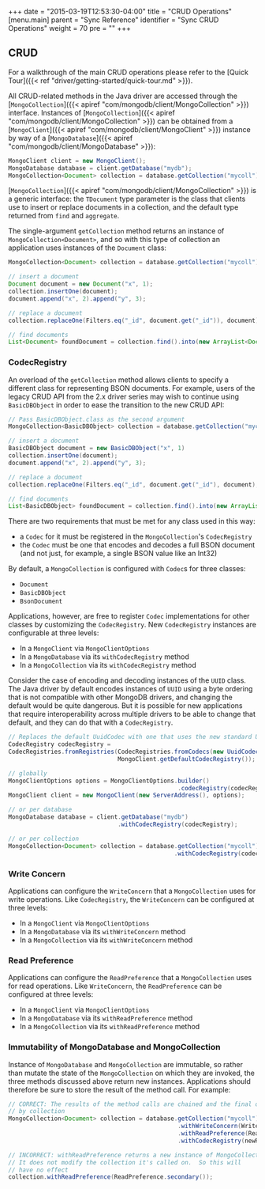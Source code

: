 +++
date = "2015-03-19T12:53:30-04:00"
title = "CRUD Operations"
[menu.main]
  parent = "Sync Reference"
  identifier = "Sync CRUD Operations"
  weight = 70
  pre = "<i class='fa'></i>"
+++


## CRUD

For a walkthrough of the main CRUD operations please refer to the [Quick Tour]({{< ref "driver/getting-started/quick-tour.md" >}}).

All CRUD-related methods in the Java driver are accessed through the 
[`MongoCollection`]({{< apiref "com/mongodb/client/MongoCollection" >}}) interface.  Instances of 
[`MongoCollection`]({{< apiref "com/mongodb/client/MongoCollection" >}}) can be obtained from a  
[`MongoClient`]({{< apiref "com/mongodb/client/MongoClient" >}}) instance by way of a
[`MongoDatabase`]({{< apiref "com/mongodb/client/MongoDatabase" >}}):

```java
MongoClient client = new MongoClient();
MongoDatabase database = client.getDatabase("mydb");
MongoCollection<Document> collection = database.getCollection("mycoll");
```

[`MongoCollection`]({{< apiref "com/mongodb/client/MongoCollection" >}}) is a generic interface: the `TDocument` type parameter 
is the class that clients use to insert or replace documents in a collection, and the default type returned from `find` and `aggregate`.
 
The single-argument `getCollection` method returns an instance of `MongoCollection<Document>`, and so with this type of collection 
an application uses instances of the `Document` class:

```java
MongoCollection<Document> collection = database.getCollection("mycoll");

// insert a document
Document document = new Document("x", 1);
collection.insertOne(document);
document.append("x", 2).append("y", 3);

// replace a document
collection.replaceOne(Filters.eq("_id", document.get("_id")), document);

// find documents
List<Document> foundDocument = collection.find().into(new ArrayList<Document>());
```

### CodecRegistry

An overload of the `getCollection` method allows clients to specify a different class for representing BSON documents.  For example, 
users of the legacy CRUD API from the 2.x driver series may wish to continue using `BasicDBObject` in order to ease the transition to the 
new 
CRUD API:

```java
// Pass BasicDBObject.class as the second argument
MongoCollection<BasicDBObject> collection = database.getCollection("mycoll", BasicDBObject.class);

// insert a document
BasicDBObject document = new BasicDBObject("x", 1)
collection.insertOne(document);
document.append("x", 2).append("y", 3);

// replace a document
collection.replaceOne(Filters.eq("_id", document.get("_id"), document);

// find documents
List<BasicDBObject> foundDocument = collection.find().into(new ArrayList<BasicDBObject>());
```

There are two requirements that must be met for any class used in this way:

- a `Codec` for it must be registered in the `MongoCollection`'s `CodecRegistry`
- the `Codec` must be one that encodes and decodes a full BSON document (and not just, for example, a single BSON value like an Int32)

By default, a `MongoCollection` is configured with `Codec`s for three classes:
 
- `Document`
- `BasicDBObject`
- `BsonDocument`

Applications, however, are free to register `Codec` implementations for other classes by customizing the `CodecRegistry`.  New 
`CodecRegistry` instances are configurable at three levels:

- In a `MongoClient` via `MongoClientOptions`
- In a `MongoDatabase` via its `withCodecRegistry` method
- In a `MongoCollection` via its `withCodecRegistry` method

Consider the case of encoding and decoding instances of the `UUID` class.  The Java driver by default encodes instances of `UUID` using a
byte ordering that is not compatible with other MongoDB drivers, and changing the default would be quite dangerous.  But it is 
possible for new applications that require interoperability across multiple drivers to be able to change that default, and they can do 
that with a `CodecRegistry`.   

```java
// Replaces the default UuidCodec with one that uses the new standard UUID representation
CodecRegistry codecRegistry = 
CodecRegistries.fromRegistries(CodecRegistries.fromCodecs(new UuidCodec(UuidRepresentation.STANDARD)),
                               MongoClient.getDefaultCodecRegistry());

// globally
MongoClientOptions options = MongoClientOptions.builder()
                                                .codecRegistry(codecRegistry).build();
MongoClient client = new MongoClient(new ServerAddress(), options);  

// or per database
MongoDatabase database = client.getDatabase("mydb")
                               .withCodecRegistry(codecRegistry);

// or per collection
MongoCollection<Document> collection = database.getCollection("mycoll")
                                               .withCodecRegistry(codecRegistry);
```


### Write Concern

Applications can configure the `WriteConcern` that a `MongoCollection` uses for write operations.  Like `CodecRegistry`, the 
`WriteConcern` can be configured at three levels:

- In a `MongoClient` via `MongoClientOptions`
- In a `MongoDatabase` via its `withWriteConcern` method
- In a `MongoCollection` via its `withWriteConcern` method


### Read Preference

Applications can configure the `ReadPreference` that a `MongoCollection` uses for read operations.  Like `WriteConcern`, the 
`ReadPreference` can be configured at three levels:

- In a `MongoClient` via `MongoClientOptions`
- In a `MongoDatabase` via its `withReadPreference` method
- In a `MongoCollection` via its `withReadPreference` method

### Immutability of MongoDatabase and MongoCollection

Instance of `MongoDatabase` and `MongoCollection` are immutable, so rather than mutate the state of the `MongoCollection` on which they
are invoked, the three methods discussed above return new instances.  Applications should therefore be sure to store the result of the 
method call.  For example:

```java
// CORRECT: The results of the method calls are chained and the final one is referenced 
// by collection 
MongoCollection<Document> collection = database.getCollection("mycoll")
                                                .withWriteConcern(WriteConcern.JOURNALED)
                                                .withReadPreference(ReadPreference.primary())
                                                .withCodecRegistry(newRegistry);

// INCORRECT: withReadPreference returns a new instance of MongoCollection
// It does not modify the collection it's called on.  So this will
// have no effect
collection.withReadPreference(ReadPreference.secondary());
```
